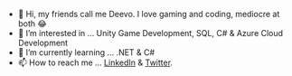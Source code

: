 - 👋 Hi, my friends call me Deevo. I love gaming and coding, mediocre at both 😂
- 👀 I’m interested in ... Unity Game Development, SQL, C# & Azure Cloud Development
- 🌱 I’m currently learning ... .NET & C#
- 📫 How to reach me ... <a href="https://www.linkedin.com/in/V3ND3TTi" target="_blank" rel="noreferrer noopener">LinkedIn</a> & <a href="https://www.twitter.com/V3ND3TTi" target="_blank" rel="noreferrer noopener">Twitter</a>.

<!---
V3ND3TTi/V3ND3TTi is a ✨ special ✨ repository because its `README.md` (this file) appears on your GitHub profile.
You can click the Preview link to take a look at your changes.
--->
